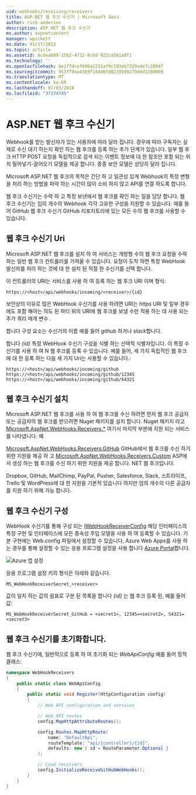 ```yaml
---
uid: webhooks/receiving/receivers
title: ASP.NET 웹 후크 수신기 | Microsoft Docs
author: rick-anderson
description: ASP.NET 웹 후크 수신기
ms.author: aspnetcontent
manager: wpickett
ms.date: 01/17/2012
ms.topic: article
ms.assetid: 6cdea089-15b2-4732-8c68-921ca561a8f1
ms.technology: ''
ms.openlocfilehash: be1f7dcef60642231af9c593eb7329ede7c2094f
ms.sourcegitcommit: 953ff9ea4369f154d6fd0239599279ddd3280009
ms.translationtype: MT
ms.contentlocale: ko-KR
ms.lasthandoff: 07/03/2018
ms.locfileid: "37374745"
---
```

# <a name="aspnet-webhooks-receivers"></a>ASP.NET 웹 후크 수신기

Webhook를 받는 발신자가 있는 사용자에 따라 달라 집니다. 경우에 따라 구독자는 실제로 수신 대기 하는지 확인 하는 웹 후크를 등록 하는 추가 단계가 있습니다. 일부 웹 후크 HTTP POST 요청을 독립적으로 검색 되는 이벤트 정보에 대 한 참조만 포함 되는 위치 밀어넣기-끌어오기 모델을 제공 합니다. 종종 보안 모델은 상당히 달라 집니다.

Microsoft ASP.NET 웹 후크의 목적은 간단 하 고 일관성 있게 Webhook의 특정 변형을 처리 하는 방법을 파악 하는 시간이 많이 소비 하지 않고 API를 연결 하도록 합니다.

웹 후크 수신기는 수락 하 고 특정 보낸에서 웹 후크를 확인 하는 일을 담당 합니다. 웹 후크 수신기는 임의 개수의 Webhook 각각 고유한 구성을 지원할 수 있습니다. 예를 들어 GitHub 웹 후크 수신기 GitHub 리포지토리에 있는 모든 수의 웹 후크를 사용할 수 있습니다.

## <a name="webhook-receiver-uris"></a>웹 후크 수신기 Uri

Microsoft ASP.NET 웹 후크를 설치 하 여 서비스는 개방형 수의 웹 후크 요청을 수락 하는 일반 웹 후크 컨트롤러를 가져올 수 있습니다. 요청이 도착 하면 특정 WebHook 발신자를 처리 하는 것에 대 한 설치 된 적절 한 수신기를 선택 합니다.

이 컨트롤러의 URI는 서비스를 사용 하 여 등록 하는 웹 후크 URI 이며 형식:

```
https://<host>/api/webhooks/incoming/<receiver>/{id}
```

보안상의 이유로 많은 WebHook 수신기를 사용 하려면 URI는 *https* URI 및 일부 경우에도 포함 해야는 의도 된 파티 위의 URI에 웹 후크를 보낼 수만 적용 하는 데 사용 되는 추가 쿼리 매개 변수 .

합니다 <em> <receiver> </em> 구성 요소는 수신기의 이름 예를 들어 <em>github</em> 하거나 <em>slack</em>합니다.

합니다 *{id}* 특정 WebHook 수신기 구성을 식별 하는 선택적 식별자입니다. 이 특정 수신기를 사용 하 여 N 웹 후크를 등록 수 있습니다. 예를 들어, 세 가지 독립적인 웹 후크에 대 한 등록 하는 다음 세 가지 Uri는 사용할 수 있습니다.:

```
https://<host>/api/webhooks/incoming/github
https://<host>/api/webhooks/incoming/github/12345
https://<host>/api/webhooks/incoming/github/54321
```

## <a name="installing-a-webhook-receiver"></a>웹 후크 수신기 설치

Microsoft ASP.NET 웹 후크를 사용 하 여 웹 후크를 수신 하려면 먼저 웹 후크 공급자 또는 공급자의 웹 후크를 받으려면 Nuget 패키지를 설치 합니다. Nuget 패키지 라고 [Microsoft.AspNet.WebHooks.Receivers.*](https://www.nuget.org/packages?q=Microsoft.AspNet.WebHooks.Receivers) 여기서 마지막 부분에 지원 되는 서비스를 나타냅니다. 예

[Microsoft.AspNet.WebHooks.Receivers.GitHub](https://www.nuget.org/packages?q=Microsoft.AspNet.WebHooks.Receivers.GitHub) GitHub에서 웹 후크를 수신 하기 위한 지원을 제공 하 고 [Microsoft.AspNet.WebHooks.Receivers.Custom](https://www.nuget.org/packages?q=Microsoft.AspNet.WebHooks.Receivers.Custom) ASP에서 생성 하는 웹 후크를 수신 하기 위한 지원을 제공 합니다. NET 웹 후크입니다.

Dropbox, GitHub, MailChimp, PayPal, Pusher, Salesforce, Slack, 스트라이프, Trello 및 WordPress에 대 한 지원을 기본적 있습니다 하지만 임의 개수의 다른 공급자를 지원 하기 위해 가능 합니다.

## <a name="configuring-a-webhook-receiver"></a>웹 후크 수신기 구성

WebHook 수신기를 통해 구성 되는 [IWebHookReceiverConfig](https://github.com/aspnet/WebHooks/blob/master/src/Microsoft.AspNet.WebHooks.Receivers/WebHooks/IWebHookReceiverConfig.cs) 해당 인터페이스의 특정 구현 및 인터페이스에 모든 종속성 주입 모델을 사용 하 여 등록할 수 있습니다. 기본 구현에는 Web.config 파일에서 설정할 수 있습니다, Azure Web Apps를 사용 하는 경우를 통해 설정할 수 있는 응용 프로그램 설정을 사용 합니다 [Azure Portal](https://portal.azure.com/)합니다.

![Azure 앱 설정](_static/AzureAppSettings.png)

응용 프로그램 설정 키의 형식은 아래와 같습니다.

```
MS_WebHookReceiverSecret_<receiver>
```

값이 일치 하는 값의 쉼표로 구분 된 목록을 합니다 *{id}* 는 웹 후크 등록 된, 예를 들어 값:

```
MS_WebHookReceiverSecret_GitHub = <secret1>, 12345=<secret2>, 54321=<secret3>
```

## <a name="initializing-a-webhook-receiver"></a>웹 후크 수신기를 초기화합니다.

웹 후크 수신기에, 일반적으로 등록 하 여 초기화 되는 *WebApiConfig* 예를 들어 정적 클래스:

```csharp
namespace WebHookReceivers
{
    public static class WebApiConfig
    {
        public static void Register(HttpConfiguration config)
        {
            // Web API configuration and services

            // Web API routes
            config.MapHttpAttributeRoutes();

            config.Routes.MapHttpRoute(
                name: "DefaultApi",
                routeTemplate: "api/{controller}/{id}",
                defaults: new { id = RouteParameter.Optional }
            );

            // Load receivers
            config.InitializeReceiveGitHubWebHooks();
        }
    }
}
```
